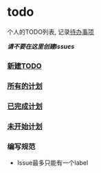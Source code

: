 # todo

个人的TODO列表, 记录[待办事项](http://www.axetroy.xyz/#/todo)

***请不要在这里创建issues***

### [新建TODO](https://github.com/axetroy/todo/issues/new)
### [所有的计划](https://github.com/axetroy/todo/issues/created_by/axetroy)
### [已完成计划](https://github.com/axetroy/todo/issues?q=is%3Aissue+is%3Aclosed+author%3Aaxetroy+label%3A%E5%B7%B2%E5%AE%8C%E6%88%90)
### [未开始计划](https://github.com/axetroy/todo/issues?q=is%3Aopen+is%3Aissue+author%3Aaxetroy+label%3A%E6%9C%AA%E5%BC%80%E5%A7%8B)

### 编写规范

- Issue最多只能有一个label
